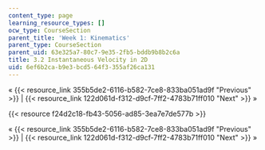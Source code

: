 ```yaml
---
content_type: page
learning_resource_types: []
ocw_type: CourseSection
parent_title: 'Week 1: Kinematics'
parent_type: CourseSection
parent_uid: 63e325a7-80c7-9e35-2fb5-bddb9b8b2c6a
title: 3.2 Instantaneous Velocity in 2D
uid: 6ef6b2ca-b9e3-bcd5-64f3-355af26ca131
---
```


« {{< resource_link 355b5de2-6116-b582-7ce8-833ba051ad9f "Previous" >}} | {{< resource_link 122d061d-f312-d9cf-7ff2-4783b71ff010 "Next" >}} »

{{< resource f24d2c18-fb43-5056-ad85-3ea7e7de577b >}}

« {{< resource_link 355b5de2-6116-b582-7ce8-833ba051ad9f "Previous" >}} | {{< resource_link 122d061d-f312-d9cf-7ff2-4783b71ff010 "Next" >}} »